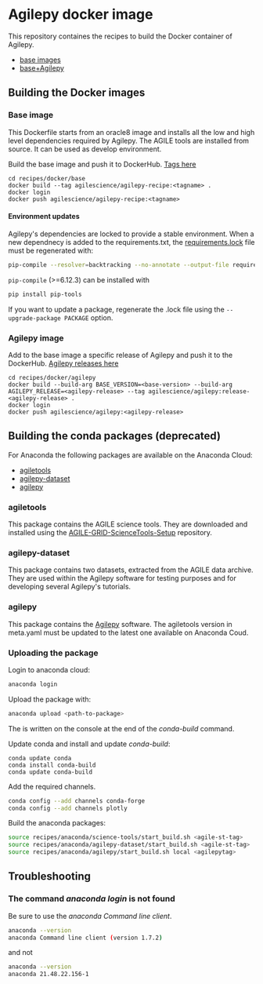 # Agilepy docker image
This repository containes the recipes to build the Docker container of Agilepy.
* [base images](https://hub.docker.com/repository/docker/agilescience/agilepy-recipe)
* [base+Agilepy](https://hub.docker.com/repository/docker/agilescience/agilepy)

## Building the Docker images

### Base image
This Dockerfile starts from an oracle8 image and installs all the low and high level dependencies required by Agilepy. The AGILE tools are installed from source. It can be used as develop environment. 

Build the base image and push it to DockerHub. [Tags here](https://hub.docker.com/r/agilescience/agilepy-recipe/tags)
```
cd recipes/docker/base
docker build --tag agilescience/agilepy-recipe:<tagname> .
docker login
docker push agilescience/agilepy-recipe:<tagname>
```

#### Environment updates
Agilepy's dependencies are locked to provide a stable environment. When a new dependnecy is added to the requirements.txt, the [requirements.lock](recipes/docker/base/requirements.lock) file must be regenerated with:
```bash
pip-compile --resolver=backtracking --no-annotate --output-file requirements.lock requirements.txt
```
`pip-compile` (>=6.12.3) can be installed with
```bash
pip install pip-tools
```
If you want to update a package, regenerate the .lock file using the `--upgrade-package PACKAGE` option.

### Agilepy image
Add to the base image a specific release of Agilepy and push it to the DockerHub. [Agilepy releases here](https://github.com/AGILESCIENCE/Agilepy/tags)

```
cd recipes/docker/agilepy
docker build --build-arg BASE_VERSION=<base-version> --build-arg AGILEPY_RELEASE=<agilepy-release> --tag agilescience/agilepy:release-<agilepy-release> .
docker login
docker push agilescience/agilepy:<agilepy-release>
```


## Building the conda packages (deprecated)

For Anaconda the following packages are available on the Anaconda Cloud:
* [agiletools](https://anaconda.org/agilescience/agiletools)
* [agilepy-dataset](https://anaconda.org/agilescience/agilepy-dataset)
* [agilepy](https://anaconda.org/agilescience/agilepy)

### agiletools

This package contains the AGILE science tools. They are downloaded and installed using the [AGILE-GRID-ScienceTools-Setup](https://github.com/AGILESCIENCE/AGILE-GRID-ScienceTools-Setup) repository.

### agilepy-dataset

This package contains two datasets, extracted from the AGILE data archive. They are used within the Agilepy software for testing purposes and for developing several Agilepy's tutorials.    

### agilepy

This package contains the [Agilepy](https://github.com/AGILESCIENCE/Agilepy) software. The agiletools version in meta.yaml must be updated to the latest one available on Anaconda Coud.

### Uploading the package
Login to anaconda cloud:
```bash
anaconda login
```
Upload the package with:
```bash
anaconda upload <path-to-package>
```
The *<path-to-package>* is written on the console at the end of the *conda-build* command.

Update conda and install and update *conda-build*:
```
conda update conda
conda install conda-build
conda update conda-build
```
Add the required channels.
```bash
conda config --add channels conda-forge
conda config --add channels plotly
```

Build the anaconda packages:
```bash
source recipes/anaconda/science-tools/start_build.sh <agile-st-tag>
source recipes/anaconda/agilepy-dataset/start_build.sh <agile-st-tag>
source recipes/anaconda/agilepy/start_build.sh local <agilepytag>
```

## Troubleshooting

### The command *anaconda login* is not found
Be sure to use the *anaconda Command line client*.
```bash
anaconda --version
anaconda Command line client (version 1.7.2)
```
and not
```bash
anaconda --version
anaconda 21.48.22.156-1
```

